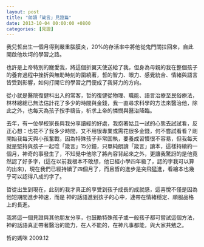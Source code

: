 ```yaml
---
layout: post
title: "朗讀「箴言」見證篇"
date: 2013-10-04 00:00:00 +0800
categories: [見證]
---
```


我兒哲出生一個月得到嚴重腦膜炎，20%的存活率中將他從鬼門關拉回來，自此開啟他坎坷的學習之路。

也許是上帝特別的寵愛我，將這個折翼天使送給了我，但身為母親的我在整個孩子的養育過程中挫折與無助時刻的圍繞著，哲的智力、眼力、感覺統合、情緒與語言皆受到影響，如何打開它的學習之門便成了我努力的方向。

從小就是醫院復健科出入的常客，哲的復健從物理、職能、語言治療至民俗療法，林林總總已無法估計花了多少的時間與金錢，我一直尋求科學的方法來醫治他，除此之外，也每天為孩子按手禱告，祈求上帝的憐憫與醫治降臨。

去年，有一位學校家長與我分享讀經的好處，我抱著姑且一試的心態去試試看，反正心想：也花不了我多少時間，又不用很專業或需花很多金錢，何不嘗試看看？剛開始我每天與小孩奮戰，因為特殊孩子非常固執，要養成習慣很不容易，但我每天就是堅持與孩子一起唸「箴言」15分鐘，只單純朗讀「箴言」讀本，這樣持續約一個月，神奇的事發生了，不知覺中他除了將內容背起來之外，更讓我驚訝的是他竟然認了好多字，(這在以前我根本不敢想，他已經小學四年級了，認的字我可以算的出來)，現在我們已經持續了四個月了，而且哲的進步是突飛猛進，看繪本也幾乎可以認得八成的字了。

哲從出生到現在，此刻的我才真正的享受到孩子成長的成就感，這喜悅不僅是因為他短期間進步神速，而是 神的話語進到孩子的心中，連帶在情緒穩定、順服品格上的長進。

我將這一個見證與其他朋友分享，也鼓勵特殊孩子或一般孩子都可嘗試這個方法，神的話語真正帶著醫治的能力，在人不能的，在神凡事都能，與大家共勉之。


哲的媽咪
2009.12
